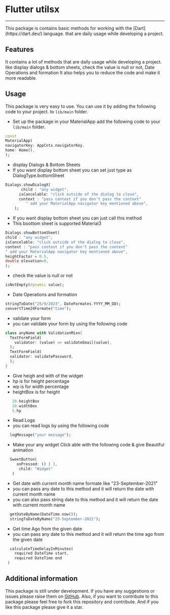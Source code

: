 <!--
This README describes the package. If you publish this package to pub.dev,
this README's contents appear on the landing page for your package.

For information about how to write a good package README, see the guide for
[writing package pages](https://dart.dev/guides/libraries/writing-package-pages).

For general information about developing packages, see the Dart guide for
[creating packages](https://dart.dev/guides/libraries/create-library-packages)
and the Flutter guide for
[developing packages and plugins](https://flutter.dev/developing-packages).
-->
# Flutter utilsx


<hr>
This package is contains basic methods for working with the [Dart](https://dart.dev/) language.
that are daily usage while developing a project.

## Features

It contains a lot of methods that are daily usage while developing a project.
like display dialogs & bottom sheets, check the value is null or not, Date Operations and formation
It also helps you to reduce the code and make it more readable.

## Usage

This package is very easy to use. You can use it by adding the following code to your project.
to `lib/main` folder.
* Set up the package in your MaterialApp add the following code to your `lib/main` folder.

```dart
const 
MaterialApp(
navigatorKey: AppCntx.navigatorKey,
home: Home(),
);
```
* display Dialogs & Bottom Sheets
* If you want display bottom sheet you can set just type as DialogType.bottomSheet
```dart
Dialogs.showDialogX(
       child : "any widget",
      isCancelable: "click outside of the dialog to close",
      context : "pass context if you don't pass the context"
         " add your MaterialApp navigator key mentioned above",
    ); 
```
* If you want display bottom sheet you can just call this method
*  This boottom sheet is supported Material3
```dart
Dialogs.showBottomSheet(
child : "any widget",
isCancelable: "click outside of the dialog to close",
context : "pass context if you don't pass the context"
" add your MaterialApp navigator key mentioned above",
heightFactor = 0.5,
double elevation=0,
);
```
* check the value is null or not
```dart
isNotEmpty(dynamic value);
```
* Date Operations and formation
```dart
stringToDate("25/9/2023", DateFormates.YYYY_MM_DD);
convertTime24Formate("time");
```
* validate your form
* you can validate your form by using the following code
```dart
class anyName with ValidationMixn{
  TextFormField(
    validator: (value) => validateEmail(value),
  );
  TextFormField(
  validator: validatePassword,
  );
}
```
* Give heigh and with of the widget
* hp is for height percentage
* wp is for width percentage
* heightBox is for height
```dart
   20.heightBox
   10.widthBox
   5.hp
```
* Read Logs 
* you can read logs by using the following code
```dart
  logMessage("your message");
```
* Make your any widget Click able with the following code & give Beautiful animation
```dart
  SweetButton(
     onPressed: () { },
      child: "Widget"
   )
```
* Get date with current month name formate like "23-September-2021"
* you can pass any date to this method and it will return the date with current month name
* you can also pass string date to this method and it will return the date with current month name
```dart
  getDateByName(DateTime.now());
  stringToDateByName("25-September-2021");
```
* Get time Ago from the given date
* you can pass any date to this method and it will return the time ago from the given date
```dart
  calculateTimeDelayInMinutes(
    required DateTime start, 
    required DateTime end
 )
```
## Additional information
This package is still under development. 
If you have any suggestions or issues please raise them on [GitHub](https://github.com/AwabSabir373/flutter_utils/issues).
Also, if you want to contribute to this package please feel free to fork this repository and contribute.
And if you like this package please give it a star.

